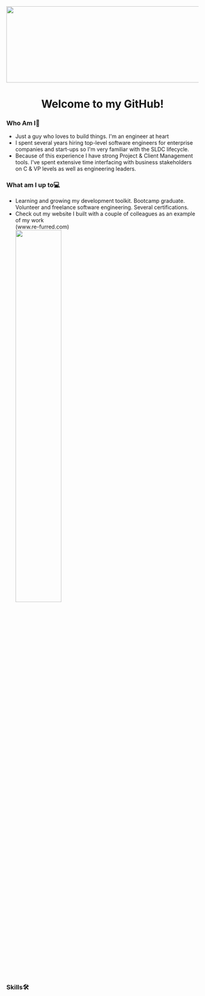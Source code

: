 <div align="center"><img src="https://user-images.githubusercontent.com/127683817/281920082-863a7c5e-1ea3-4091-92ac-c9686d255b44.jpg" width="800" height="200"></div>
<div align="center"><H1 style="text-align:center">Welcome to my GitHub!</H1></div>

<h3>Who Am I🤔</h3>
<ul>
<li>Just a guy who loves to build things.  I'm an engineer at heart</li>
<li>I spent several years hiring top-level software engineers for enterprise companies and start-ups so I'm very familiar with the SLDC lifecycle.</li>
<li>Because of this experience I have strong Project & Client Management tools.  I've spent extensive time interfacing with business stakeholders on C & VP levels as well as engineering leaders.</li>
</ul>
<h3>What am I up to💻</h3>
<ul>
<li>Learning and growing my development toolkit.  Bootcamp graduate.  Volunteer and freelance software engineering.  Several certifications. </li>
<li>Check out my website I built with a couple of colleagues as an example of my work </li>
  (www.re-furred.com)
  <br>
  <img src="https://github.com/jnomad21/jnomad21/assets/127683817/f11dda33-9d56-4395-9114-f51e099d3488" width="50%">
</ul>
<h3>Skills🛠</h3>
<!--
**jnomad21/jnomad21** is a ✨ _special_ ✨ repository because its `README.md` (this file) appears on your GitHub profile.

Here are some ideas to get you started:

- 🔭 I’m currently working on ...
- 🌱 I’m currently learning ...
- 👯 I’m looking to collaborate on ...
- 🤔 I’m looking for help with ...
- 💬 Ask me about ...
- 📫 How to reach me: ...
- 😄 Pronouns: ...
- ⚡ Fun fact: ...
-->
